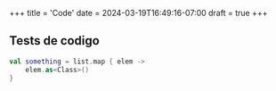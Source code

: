 +++
title = 'Code'
date = 2024-03-19T16:49:16-07:00
draft = true
+++
## Tests de codigo

```kotlin
val something = list.map { elem ->
    elem.as<Class>()
}
```